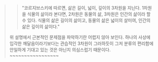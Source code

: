 >>"코르지브스키에 따르면, 삶은 길이, 넓이, 깊이의 3차원을 지닌다. 1차원을 식물의 삶이라 본다면, 2차원은 동물의 삶, 3차원은 인간의 삶이라 할 수 있다. 식물의 삶은 길이의 삶이고, 동물의 삶은 넓이의 살미여, 인간의 삶은 깊이의 삶이다."
>
>위 설명에서 근본적인 문제점을 파악하기란 어렵지 않아 보인다. 하나의 사상에 입각한 깨달음이라기보다는 관습적인 3차원이 그러하듯이 그저 분류의 편리함에 안일하게 기대고 있는 것은 아닌지 의심스럽기 때문이다. ~~~~~~~~~~~~~~~~~